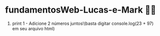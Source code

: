 # fundamentosWeb-Lucas-e-Mark 👨‍💻
1.  print 1 - Adicione 2 números juntos!(basta digitar console.log(23 + 97) em seu arquivo html)
